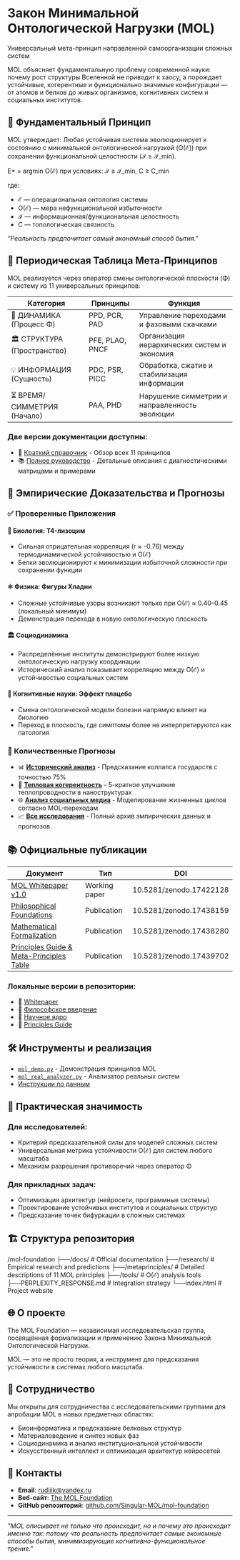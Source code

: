 # Закон Минимальной Онтологической Нагрузки (MOL)

Универсальный мета-принцип направленной самоорганизации сложных систем

MOL объясняет фундаментальную проблему современной науки: почему рост структуры Вселенной не приводит к хаосу, а порождает устойчивые, когерентные и функционально значимые конфигурации — от атомов и белков до живых организмов, когнитивных систем и социальных институтов.

## 🎯 Фундаментальный Принцип

MOL утверждает: Любая устойчивая система эволюционирует к состоянию с минимальной онтологической нагрузкой (O(ℰ)) при сохранении функциональной целостности (ℐ ≥ ℐ_min).

E* = argmin O(ℰ) при условиях: ℐ ≥ ℐ_min, C ≥ C_min

где:
- ℰ — операциональная онтология системы
- O(ℰ) — мера нефункциональной избыточности  
- ℐ — информационная/функциональная целостность
- C — топологическая связность

*"Реальность предпочитает самый экономный способ бытия."*

## 🧩 Периодическая Таблица Мета-Принципов

MOL реализуется через оператор смены онтологической плоскости (Φ) и систему из 11 универсальных принципов:

| Категория | Принципы | Функция |
|-----------|----------|---------|
| 🔄 ДИНАМИКА (Процесс Φ) | PPD, PCR, PAD | Управление переходами и фазовыми скачками |
| 🏛️ СТРУКТУРА (Пространство) | PFE, PLAO, PNCF | Организация иерархических систем и экономия |
| 💡 ИНФОРМАЦИЯ (Сущность) | PDC, PSR, PICC | Обработка, сжатие и стабилизация информации |
| ⏳ ВРЕМЯ/СИММЕТРИЯ (Начало) | PAA, PHD | Нарушение симметрии и направленность эволюции |

### Две версии документации доступны:

- 📖 [Краткий справочник](metaprinciples/MOL_Principles_Guide.md) - Обзор всех 11 принципов
- 📚 [Полное руководство](metaprinciples/full_principles_guide_RU.md) - Детальные описания с диагностическими матрицами и примерами

## 🔬 Эмпирические Доказательства и Прогнозы

### ✅ Проверенные Приложения

#### 🧬 Биология: T4-лизоцим
- Сильная отрицательная корреляция (r ≈ -0.76) между термодинамической устойчивостью и O(ℰ)
- Белки эволюционируют к минимизации избыточной сложности при сохранении функции

#### ⚛️ Физика: Фигуры Хладни  
- Сложные устойчивые узоры возникают только при O(ℰ) ≈ 0.40–0.45 (локальный минимум)
- Демонстрация перехода в новую онтологическую плоскость

#### 🏛️ Социодинамика
- Распределённые институты демонстрируют более низкую онтологическую нагрузку координации
- Исторический анализ показывает корреляцию между O(ℰ) и устойчивостью социальных систем

#### 🧠 Когнитивные науки: Эффект плацебо
- Смена онтологической модели болезни напрямую влияет на биологию
- Переход в плоскость, где симптомы более не интерпретируются как патология

### 🚀 Количественные Прогнозы

- 📊 [**Исторический анализ**](research/historical_analysis.md) - Предсказание коллапса государств с точностью 75%
- 🔬 [**Тепловая когерентность**](research/thermal_coherence_prediction.md) - 5-кратное улучшение теплопроводности в наноструктурах  
- 🌐 [**Анализ социальных медиа**](research/social_media_analysis.md) - Моделирование жизненных циклов согласно MOL-переходам
- 📈 [**Все исследования**](research/) - Полный архив эмпирических данных и прогнозов 

## 📚 Официальные публикации

| Документ | Тип | DOI |
|----------|-----|-----|
| [MOL Whitepaper v1.0](https://doi.org/10.5281/zenodo.17422128) | Working paper | 10.5281/zenodo.17422128 |
| [Philosophical Foundations](https://doi.org/10.5281/zenodo.17438159) | Publication | 10.5281/zenodo.17438159 |
| [Mathematical Formalization](https://doi.org/10.5281/zenodo.17438280) | Publication | 10.5281/zenodo.17438280 |
| [Principles Guide & Meta-Principles Table](https://doi.org/10.5281/zenodo.17439702) | Publication | 10.5281/zenodo.17439702 |

### Локальные версии в репозитории:

- 📄 [Whitepaper](docs/whitepaper.md)
- 🎯 [Философское введение](docs/philosophical_foundations.md)  
- 🔬 [Научное ядро](docs/mathematical_formalization.md)
- 🧩 [Principles Guide](metaprinciples/full_principles_guide_RU.md)

## 🛠 Инструменты и реализация

- [`mol_demo.py`](tools/mol_demo.py) - Демонстрация принципов MOL
- [`mol_real_analyzer.py`](tools/mol_real_analyzer.py) - Анализатор реальных систем
- [Инструкции по данным](tools/DATA_INSTRUCTIONS.md)

## 🎯 Практическая значимость

### Для исследователей:
- Критерий предсказательной силы для моделей сложных систем
- Универсальная метрика устойчивости O(ℰ) для систем любого масштаба  
- Механизм разрешения противоречий через оператор Φ

### Для прикладных задач:
- Оптимизация архитектур (нейросети, программные системы)
- Проектирование устойчивых институтов и социальных структур
- Предсказание точек бифуркации в сложных системах

## 🏗 Структура репозитория

/mol-foundation
├──/docs/                    # Official documentation
├──/research/               # Empirical research and predictions
├──/metaprinciples/         # Detailed descriptions of 11 MOL principles
├──/tools/                  # O(ℰ) analysis tools
├──PERPLEXITY_RESPONSE.md   # Integration strategy
└──index.html              # Project website


## 🌐 О проекте

The MOL Foundation — независимая исследовательская группа, посвящённая формализации и применению Закона Минимальной Онтологической Нагрузки.

MOL — это не просто теория, а инструмент для предсказания устойчивости в системах любого масштаба.

## 🤝 Сотрудничество

Мы открыты для сотрудничества с исследовательскими группами для апробации MOL в новых предметных областях:

- Биоинформатика и предсказание белковых структур
- Материаловедение и синтез новых фаз  
- Социодинамика и анализ институциональной устойчивости
- Искусственный интеллект и оптимизация архитектур нейросетей

## 📧 Контакты

- **Email**: [rudiiik@yandex.ru](mailto:rudiiik@yandex.ru)
- **Веб-сайт**: [The MOL Foundation](https://singular-mol.github.io/mol-foundation/)
- **GitHub репозиторий**: [github.com/Singular-MOL/mol-foundation](https://github.com/Singular-MOL/mol-foundation)

---

*"MOL описывает не только что происходит, но и почему это происходит именно так: потому что реальность предпочитает самые экономные способы бытия, минимизирующие когнитивно-функциональное трение."*
